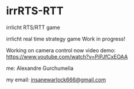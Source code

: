 # irrRTS-RTT
irrlicht RTS/RTT game

irrlicht real time strategy game
Work in progress!

Working on camera control now
video demo: https://www.youtube.com/watch?v=PiPJfCxEOAA

me: Alexandre Gurchumelia

my email: insanewarlock666@gmail.com
